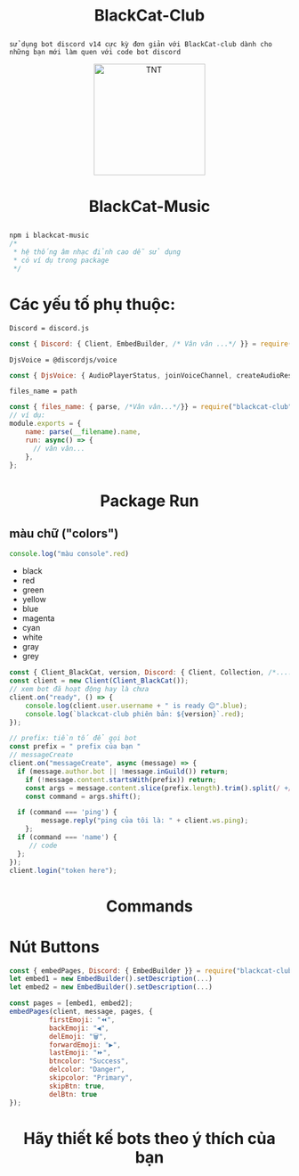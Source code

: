 # <p align="center">BlackCat-Club</p>
`sử dụng bot discord v14 cực kỳ đơn giản với BlackCat-club dành cho những bạn mới làm quen với code bot discord`

<p align="center">
	<a href="https://www.facebook.com/BlackCat.2k3">
	<img src="https://statics.voz.tech/data/avatars/o/1093/1093136.jpg?1584167722" width = "200" alt="TNT">
	</a>
</p>

# <p align="center">BlackCat-Music</p>
```css
npm i blackcat-music
/*
 * hệ thống âm nhạc đỉnh cao dễ sử dụng
 * có ví dụ trong package
 */
```
# Các yếu tố phụ thuộc:
`Discord = discord.js`
```js
const { Discord: { Client, EmbedBuilder, /* Vân vân ...*/ }} = require("blackcat-club"); // discord.js
```
`DjsVoice = @discordjs/voice`
```js
const { DjsVoice: { AudioPlayerStatus, joinVoiceChannel, createAudioResource, /* vân vân...*/}} = require("blackcat-club"); // @discordjs/voice
```
`files_name = path`
```js
const { files_name: { parse, /*Vân vân...*/}} = require("blackcat-club"); // path
// ví dụ: 
module.exports = {
    name: parse(__filename).name,
    run: async() => {
      // vân vân...
    },
};
```
# <p align="center">Package Run</p>
## màu chữ ("colors")
```js
console.log("màu console".red)
```
  - black
  - red
  -  green
  - yellow
  - blue
  - magenta
  - cyan
  - white
  - gray
  - grey

```js
const { Client_BlackCat, version, Discord: { Client, Collection, /*....*/ }} = require("blackcat-club");
const client = new Client(Client_BlackCat());
// xem bot đã hoạt động hay là chưa 
client.on("ready", () => {
    console.log(client.user.username + " is ready 😊".blue);
    console.log(`blackcat-club phiên bản: ${version}`.red);
});

// prefix: tiền tố để gọi bot
const prefix = " prefix của bạn "
// messageCreate
client.on("messageCreate", async (message) => {
  if (message.author.bot || !message.inGuild()) return;
	if (!message.content.startsWith(prefix)) return;
	const args = message.content.slice(prefix.length).trim().split(/ +/g);
	const command = args.shift();

  if (command === 'ping') {
		message.reply("ping của tôi là: " + client.ws.ping);
	};
  if (command === 'name') {
     // code
  };
});
client.login("token here");
```
# <p align="center">Commands</p>

# Nút Buttons
```js
const { embedPages, Discord: { EmbedBuilder }} = require("blackcat-club");
let embed1 = new EmbedBuilder().setDescription(...)
let embed2 = new EmbedBuilder().setDescription(...)

const pages = [embed1, embed2];
embedPages(client, message, pages, {
          firstEmoji: "⏪",
          backEmoji: "◀️",
          delEmoji: "🗑",
          forwardEmoji: "▶️",
          lastEmoji: "⏩",
          btncolor: "Success",
          delcolor: "Danger",
          skipcolor: "Primary",
          skipBtn: true,
          delBtn: true
});
```
# <p align="center">Hãy thiết kế bots theo ý thích của bạn</p>